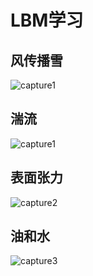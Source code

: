 # LBM学习

## 风传播雪

![capture1](/snow.gif)

## 湍流

![capture1](/turbulent.gif)

## 表面张力

![capture2](/surfacetension.gif)

## 油和水

![capture3](/multicomponent.gif)
